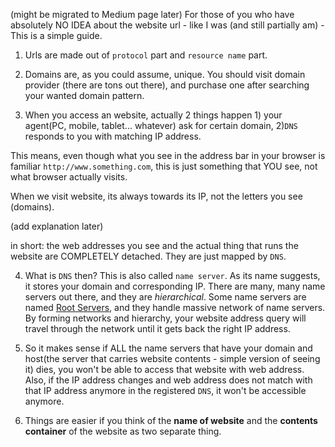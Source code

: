 
(might be migrated to Medium page later)
For those of you who have absolutely NO IDEA about the website url - like I was (and still partially am) - This is a simple guide.

1. Urls are made out of `protocol` part and `resource name` part.

2. Domains are, as you could assume, unique. You should visit domain provider (there are tons out there), and purchase one after searching your wanted domain pattern.

3. When you access an website, actually 2 things happen 1) your agent(PC, mobile, tablet... whatever) ask for certain domain, 2)`DNS` responds to you with matching IP address.

This means, even though what you see in the address bar in your browser is familiar `http://www.something.com`, this is just something that YOU see, not what browser actually visits.

When we visit website, its always towards its IP, not the letters you see (domains).

(add explanation later)

in short: the web addresses you see and the actual thing that runs the website are COMPLETELY detached. They are just mapped by `DNS`.

4. What is `DNS` then? This is also called `name server`. As its name suggests, it stores your domain and corresponding IP. There are many, many name servers out there, and they are *hierarchical*. Some name servers are named [Root Servers](https://www.iana.org/domains/root/servers), and they handle massive network of name servers. By forming networks and hierarchy, your website address query will travel through the network until it gets back the right IP address.

5. So it makes sense if ALL the name servers that have your domain and host(the server that carries website contents - simple version of seeing it) dies, you won't be able to access that website with web address.
Also, if the IP address changes and web address does not match with that IP address anymore in the registered `DNS`, it won't be accessible anymore.

6. Things are easier if you think of the **name of website** and the **contents container** of the website as two separate thing.
